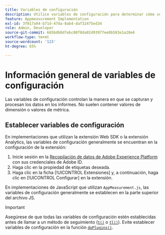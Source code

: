 ```yaml
---
title: Variables de configuración
description: Utilice variables de configuración para determinar cómo se recopilan los datos.
feature: Appmeasurement Implementation
exl-id: 3f017a94-b71d-47da-8ab4-daf32475ed34
role: Admin, Developer
source-git-commit: 665bd68d7ebc08f0da02d93977ee0b583e1a28e6
workflow-type: tm+mt
source-wordcount: '123'
ht-degree: 65%

---
```


# Información general de variables de configuración

Las variables de configuración controlan la manera en que se capturan y procesan los datos en los informes. No suelen contener valores de dimensión o valores de métrica.

## Establecer variables de configuración

En implementaciones que utilizan la extensión Web SDK o la extensión Analytics, las variables de configuración generalmente se encuentran en la configuración de la extensión:

1. Inicie sesión en la [Recopilación de datos de Adobe Experience Platform](https://experience.adobe.com/data-collection) con sus credenciales de Adobe ID.
1. Haga clic en la propiedad de etiquetas deseada.
1. Haga clic en la ficha [!UICONTROL Extensiones] y, a continuación, haga clic en [!UICONTROL Configurar] en la extensión.

En implementaciones de JavaScript que utilizan `AppMeasurement.js`, las variables de configuración generalmente se establecen en la parte superior del archivo JS.

>[!IMPORTANT]
>
>Asegúrese de que todas las variables de configuración estén establecidas antes de llamar a un método de seguimiento ([`t()`](../functions/t-method.md) o [`tl()`](../functions/tl-method.md)). Evite establecer variables de configuración en la función [`doPlugins()`](../functions/doplugins.md).
